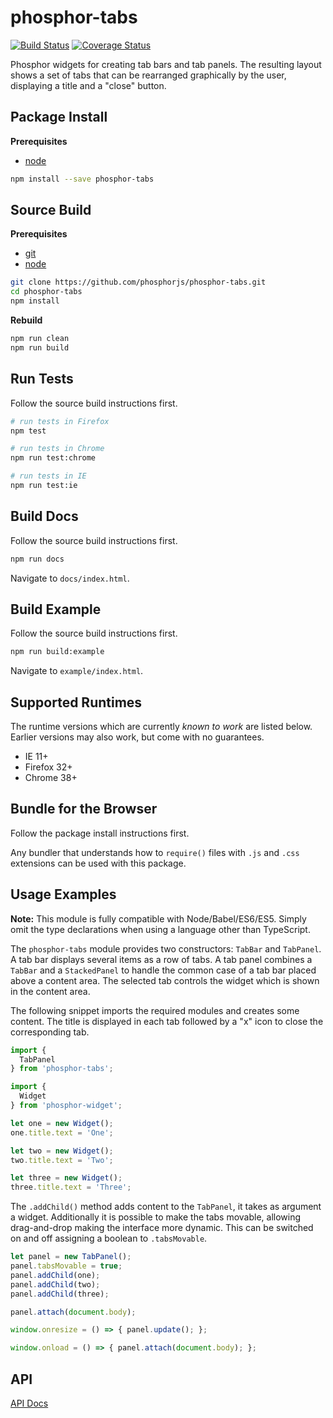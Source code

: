 phosphor-tabs
=============

[![Build Status](https://travis-ci.org/phosphorjs/phosphor-tabs.svg)](https://travis-ci.org/phosphorjs/phosphor-tabs?branch=master)
[![Coverage Status](https://coveralls.io/repos/phosphorjs/phosphor-tabs/badge.svg?branch=master&service=github)](https://coveralls.io/github/phosphorjs/phosphor-tabs?branch=master)

Phosphor widgets for creating tab bars and tab panels. The resulting layout
shows a set of tabs that can be rearranged graphically by the user, displaying
a title and a "close" button.


Package Install
---------------

**Prerequisites**
- [node](http://nodejs.org/)

```bash
npm install --save phosphor-tabs
```


Source Build
------------

**Prerequisites**
- [git](http://git-scm.com/)
- [node](http://nodejs.org/)

```bash
git clone https://github.com/phosphorjs/phosphor-tabs.git
cd phosphor-tabs
npm install
```

**Rebuild**
```bash
npm run clean
npm run build
```


Run Tests
---------

Follow the source build instructions first.

```bash
# run tests in Firefox
npm test

# run tests in Chrome
npm run test:chrome

# run tests in IE
npm run test:ie
```


Build Docs
----------

Follow the source build instructions first.

```bash
npm run docs
```

Navigate to `docs/index.html`.


Build Example
-------------

Follow the source build instructions first.

```bash
npm run build:example
```

Navigate to `example/index.html`.


Supported Runtimes
------------------

The runtime versions which are currently *known to work* are listed below.
Earlier versions may also work, but come with no guarantees.

- IE 11+
- Firefox 32+
- Chrome 38+


Bundle for the Browser
----------------------

Follow the package install instructions first.

Any bundler that understands how to `require()` files with `.js` and `.css`
extensions can be used with this package.


Usage Examples
--------------

**Note:** This module is fully compatible with Node/Babel/ES6/ES5. Simply
omit the type declarations when using a language other than TypeScript.

The `phosphor-tabs` module provides two constructors: `TabBar` and `TabPanel`.
A tab bar displays several items as a row of tabs. A tab panel combines a
`TabBar` and a `StackedPanel` to handle the common case of a tab bar placed
above a content area. The selected tab controls the widget which is shown in
the content area.

The following snippet imports the required modules and creates some content.
The title is displayed in each tab followed by a "x" icon to close the
corresponding tab.

```typescript
import {
  TabPanel
} from 'phosphor-tabs';

import {
  Widget
} from 'phosphor-widget';

let one = new Widget();
one.title.text = 'One';

let two = new Widget();
two.title.text = 'Two';

let three = new Widget();
three.title.text = 'Three';
```

The `.addChild()` method adds content to the `TabPanel`, it takes as argument a
widget. Additionally it is possible to make the tabs movable, allowing
drag-and-drop  making the interface more dynamic. This can be switched on and
off assigning a boolean to `.tabsMovable`.


```typescript
let panel = new TabPanel();
panel.tabsMovable = true;
panel.addChild(one);
panel.addChild(two);
panel.addChild(three);

panel.attach(document.body);

window.onresize = () => { panel.update(); };

window.onload = () => { panel.attach(document.body); };
```


API
---

[API Docs](http://phosphorjs.github.io/phosphor-tabs/api/)

